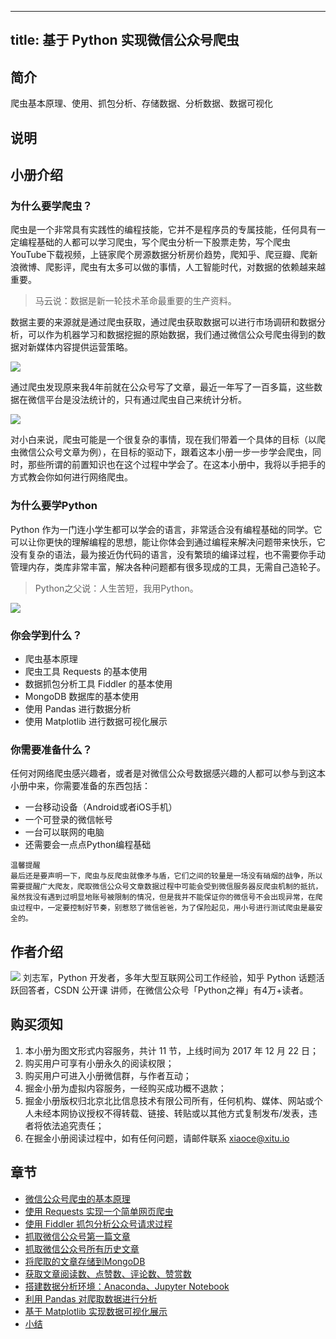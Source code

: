 
---
title: 基于 Python 实现微信公众号爬虫
---

## 简介
爬虫基本原理、使用、抓包分析、存储数据、分析数据、数据可视化

## 说明
## 小册介绍

### 为什么要学爬虫？

爬虫是一个非常具有实践性的编程技能，它并不是程序员的专属技能，任何具有一定编程基础的人都可以学习爬虫，写个爬虫分析一下股票走势，写个爬虫YouTube下载视频，上链家爬个房源数据分析房价趋势，爬知乎、爬豆瓣、爬新浪微博、爬影评，爬虫有太多可以做的事情，人工智能时代，对数据的依赖越来越重要。

> 马云说：数据是新一轮技术革命最重要的生产资料。

数据主要的来源就是通过爬虫获取，通过爬虫获取数据可以进行市场调研和数据分析，可以作为机器学习和数据挖掘的原始数据，我们通过微信公众号爬虫得到的数据对新媒体内容提供运营策略。

![](https://p1-jj.byteimg.com/tos-cn-i-t2oaga2asx/gold-user-assets/2017/12/27/16096069a668a0a3~tplv-t2oaga2asx-image.image)

通过爬虫发现原来我4年前就在公众号写了文章，最近一年写了一百多篇，这些数据在微信平台是没法统计的，只有通过爬虫自己来统计分析。

![](https://p1-jj.byteimg.com/tos-cn-i-t2oaga2asx/gold-user-assets/2017/12/27/16093c99e7a08cd9~tplv-t2oaga2asx-image.image)

对小白来说，爬虫可能是一个很复杂的事情，现在我们带着一个具体的目标（以爬虫微信公众号文章为例），在目标的驱动下，跟着这本小册一步一步学会爬虫，同时，那些所谓的前置知识也在这个过程中学会了。在这本小册中，我将以手把手的方式教会你如何进行网络爬虫。

### 为什么要学Python

Python 作为一门连小学生都可以学会的语言，非常适合没有编程基础的同学。它可以让你更快的理解编程的思想，能让你体会到通过编程来解决问题带来快乐，它没有复杂的语法，最为接近伪代码的语言，没有繁琐的编译过程，也不需要你手动管理内存，类库非常丰富，解决各种问题都有很多现成的工具，无需自己造轮子。

> Python之父说：人生苦短，我用Python。

![](https://p1-jj.byteimg.com/tos-cn-i-t2oaga2asx/gold-user-assets/2017/12/27/160963c415dfa3d1~tplv-t2oaga2asx-image.image)

### 你会学到什么？

- 爬虫基本原理
- 爬虫工具 Requests 的基本使用
- 数据抓包分析工具 Fiddler 的基本使用
- MongoDB 数据库的基本使用
- 使用 Pandas 进行数据分析
- 使用 Matplotlib 进行数据可视化展示

### 你需要准备什么？

任何对网络爬虫感兴趣者，或者是对微信公众号数据感兴趣的人都可以参与到这本小册中来，你需要准备的东西包括：

 -    一台移动设备（Android或者iOS手机）
 -    一个可登录的微信帐号
 -    一台可以联网的电脑
 -    还需要会一点点Python编程基础

```text
温馨提醒
最后还是要声明一下，爬虫与反爬虫就像矛与盾，它们之间的较量是一场没有硝烟的战争，所以需要提醒广大爬友，爬取微信公众号文章数据过程中可能会受到微信服务器反爬虫机制的抵抗，虽然我没有遇到过明显地账号被限制的情况，但是我并不能保证你的微信号不会出现异常，在爬虫过程中，一定要控制好节奏，别惹怒了微信爸爸，为了保险起见，用小号进行测试爬虫是最安全的。
```

## 作者介绍

![](https://p1-jj.byteimg.com/tos-cn-i-t2oaga2asx/gold-user-assets/2017/12/27/160970f401e7bb36~tplv-t2oaga2asx-image.image) 刘志军，Python 开发者，多年大型互联网公司工作经验，知乎 Python 话题活跃回答者，CSDN 公开课 讲师，在微信公众号「Python之禅」有4万+读者。

## 购买须知

1.  本小册为图文形式内容服务，共计 11 节，上线时间为 2017 年 12 月 22 日；
2.  购买用户可享有小册永久的阅读权限；
3.  购买用户可进入小册微信群，与作者互动；
4.  掘金小册为虚拟内容服务，一经购买成功概不退款；
5.  掘金小册版权归北京北比信息技术有限公司所有，任何机构、媒体、网站或个人未经本网协议授权不得转载、链接、转贴或以其他方式复制发布/发表，违者将依法追究责任；
6.  在掘金小册阅读过程中，如有任何问题，请邮件联系 <xiaoce@xitu.io>

## 章节
- [微信公众号爬虫的基本原理](./wei-xin-gong-zhong-hao-pa-chong-de-ji-ben-yuan-li.md)
- [使用 Requests 实现一个简单网页爬虫](<./shi-yong-requests-shi-xian-yi-ge-jian-dan-wang-ye-pa-chong.md>)
- [使用 Fiddler 抓包分析公众号请求过程](<./shi-yong-fiddler-zhua-bao-fen-xi-gong-zhong-hao-qing-qiu-guo-cheng.md>)
- [抓取微信公众号第一篇文章](./zhua-qu-wei-xin-gong-zhong-hao-di-yi-pian-wen-zhang.md)
- [抓取微信公众号所有历史文章](./zhua-qu-wei-xin-gong-zhong-hao-suo-you-li-shi-wen-zhang.md)
- [将爬取的文章存储到MongoDB](./jiang-pa-qu-de-wen-zhang-cun-chu-dao-mongodb.md)
- [获取文章阅读数、点赞数、评论数、赞赏数](./huo-qu-wen-zhang-yue-du-shu-dian-zan-shu-ping-lun-shu-zan-shang-shu.md)
- [搭建数据分析环境：Anaconda、Jupyter Notebook](<./da-jian-shu-ju-fen-xi-huan-jing-anaconda-jupyter-notebook.md>)
- [利用 Pandas 对爬取数据进行分析](<./li-yong-pandas-dui-pa-qu-shu-ju-jin-xing-fen-xi.md>)
- [基于 Matplotlib 实现数据可视化展示](<./ji-yu-matplotlib-shi-xian-shu-ju-ke-shi-hua-zhan-shi.md>)
- [小结](./xiao-jie.md)

    